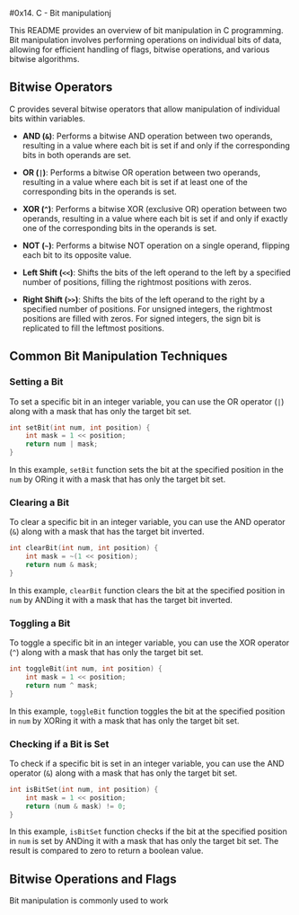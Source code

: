 #0x14. C - Bit manipulationj


This README provides an overview of bit manipulation in C programming. Bit manipulation involves performing operations on individual bits of data, allowing for efficient handling of flags, bitwise operations, and various bitwise algorithms.

## Bitwise Operators

C provides several bitwise operators that allow manipulation of individual bits within variables.

- **AND (`&`)**: Performs a bitwise AND operation between two operands, resulting in a value where each bit is set if and only if the corresponding bits in both operands are set.

- **OR (`|`)**: Performs a bitwise OR operation between two operands, resulting in a value where each bit is set if at least one of the corresponding bits in the operands is set.

- **XOR (`^`)**: Performs a bitwise XOR (exclusive OR) operation between two operands, resulting in a value where each bit is set if and only if exactly one of the corresponding bits in the operands is set.

- **NOT (`~`)**: Performs a bitwise NOT operation on a single operand, flipping each bit to its opposite value.

- **Left Shift (`<<`)**: Shifts the bits of the left operand to the left by a specified number of positions, filling the rightmost positions with zeros.

- **Right Shift (`>>`)**: Shifts the bits of the left operand to the right by a specified number of positions. For unsigned integers, the rightmost positions are filled with zeros. For signed integers, the sign bit is replicated to fill the leftmost positions.

## Common Bit Manipulation Techniques

### Setting a Bit

To set a specific bit in an integer variable, you can use the OR operator (`|`) along with a mask that has only the target bit set.

```c
int setBit(int num, int position) {
    int mask = 1 << position;
    return num | mask;
}
```

In this example, `setBit` function sets the bit at the specified position in the `num` by ORing it with a mask that has only the target bit set.

### Clearing a Bit

To clear a specific bit in an integer variable, you can use the AND operator (`&`) along with a mask that has the target bit inverted.

```c
int clearBit(int num, int position) {
    int mask = ~(1 << position);
    return num & mask;
}
```

In this example, `clearBit` function clears the bit at the specified position in `num` by ANDing it with a mask that has the target bit inverted.

### Toggling a Bit

To toggle a specific bit in an integer variable, you can use the XOR operator (`^`) along with a mask that has only the target bit set.

```c
int toggleBit(int num, int position) {
    int mask = 1 << position;
    return num ^ mask;
}
```

In this example, `toggleBit` function toggles the bit at the specified position in `num` by XORing it with a mask that has only the target bit set.

### Checking if a Bit is Set

To check if a specific bit is set in an integer variable, you can use the AND operator (`&`) along with a mask that has only the target bit set.

```c
int isBitSet(int num, int position) {
    int mask = 1 << position;
    return (num & mask) != 0;
}
```

In this example, `isBitSet` function checks if the bit at the specified position in `num` is set by ANDing it with a mask that has only the target bit set. The result is compared to zero to return a boolean value.

## Bitwise Operations and Flags

Bit manipulation is commonly used to work
